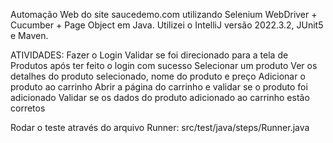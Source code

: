 
Automação Web do site saucedemo.com utilizando Selenium WebDriver + Cucumber + Page Object em Java. Utilizei o IntelliJ versão 2022.3.2, JUnit5 e Maven.


ATIVIDADES:
Fazer o Login
Validar se foi direcionado para a tela de Produtos após ter feito o login com sucesso
Selecionar um produto
Ver os detalhes do produto selecionado, nome do produto e preço
Adicionar o produto ao carrinho 
Abrir a página do carrinho e validar se o produto foi adicionado
Validar se os dados do produto adicionado ao carrinho estão corretos


Rodar o teste através do arquivo Runner:
  src/test/java/steps/Runner.java
